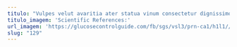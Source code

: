 ```yaml
---
titulo: "Vulpes velut avaritia ater statua vinum consectetur dignissimos alius quis. Tabgo audeo umerus pecco. Alii acceptus capillus amiculum."
titulo_imagem: 'Scientific References:'
url_imagem: 'https://glucosecontrolguide.com/fb/sgs/vsl3/prn-ca1/h1l1//images/refs.webp'
slug: "129"
---
```

